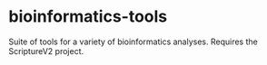 bioinformatics-tools
====================

Suite of tools for a variety of bioinformatics analyses. Requires the ScriptureV2 project.
